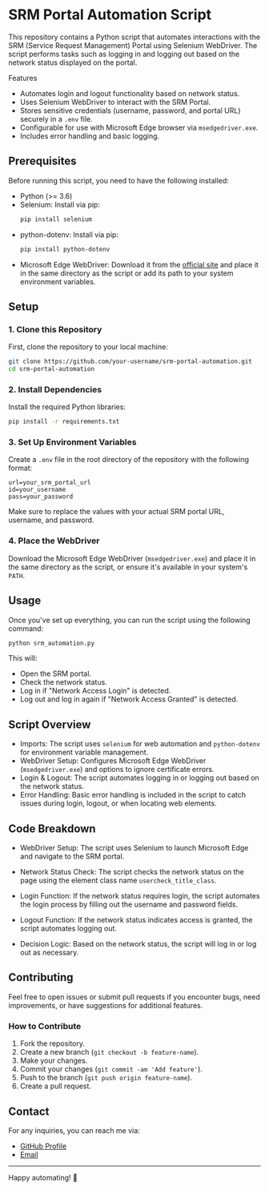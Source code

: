 # SRM Portal Automation Script

This repository contains a Python script that automates interactions with the SRM (Service Request Management) Portal using Selenium WebDriver. The script performs tasks such as logging in and logging out based on the network status displayed on the portal.

Features

- Automates login and logout functionality based on network status.
- Uses Selenium WebDriver to interact with the SRM Portal.
- Stores sensitive credentials (username, password, and portal URL) securely in a `.env` file.
- Configurable for use with Microsoft Edge browser via `msedgedriver.exe`.
- Includes error handling and basic logging.

## Prerequisites

Before running this script, you need to have the following installed:

- Python (>= 3.6)
- Selenium: Install via pip:
  ```bash
  pip install selenium
  ```
- python-dotenv: Install via pip:
  ```bash
  pip install python-dotenv
  ```
- Microsoft Edge WebDriver: Download it from the [official site](https://developer.microsoft.com/en-us/microsoft-edge/tools/webdriver/) and place it in the same directory as the script or add its path to your system environment variables.
  
## Setup

### 1. Clone this Repository

First, clone the repository to your local machine:

```bash
git clone https://github.com/your-username/srm-portal-automation.git
cd srm-portal-automation
```

### 2. Install Dependencies

Install the required Python libraries:

```bash
pip install -r requirements.txt
```

### 3. Set Up Environment Variables

Create a `.env` file in the root directory of the repository with the following format:

```
url=your_srm_portal_url
id=your_username
pass=your_password
```

Make sure to replace the values with your actual SRM portal URL, username, and password.

### 4. Place the WebDriver

Download the Microsoft Edge WebDriver (`msedgedriver.exe`) and place it in the same directory as the script, or ensure it's available in your system's `PATH`.

## Usage

Once you've set up everything, you can run the script using the following command:

```bash
python srm_automation.py
```

This will:

- Open the SRM portal.
- Check the network status.
- Log in if "Network Access Login" is detected.
- Log out and log in again if "Network Access Granted" is detected.

## Script Overview

- Imports: The script uses `selenium` for web automation and `python-dotenv` for environment variable management.
- WebDriver Setup: Configures Microsoft Edge WebDriver (`msedgedriver.exe`) and options to ignore certificate errors.
- Login & Logout: The script automates logging in or logging out based on the network status.
- Error Handling: Basic error handling is included in the script to catch issues during login, logout, or when locating web elements.
  
## Code Breakdown

- WebDriver Setup:
  The script uses Selenium to launch Microsoft Edge and navigate to the SRM portal.

- Network Status Check:
  The script checks the network status on the page using the element class name `usercheck_title_class`.

- Login Function:
  If the network status requires login, the script automates the login process by filling out the username and password fields.

- Logout Function:
  If the network status indicates access is granted, the script automates logging out.

- Decision Logic:
  Based on the network status, the script will log in or log out as necessary.

## Contributing

Feel free to open issues or submit pull requests if you encounter bugs, need improvements, or have suggestions for additional features.

### How to Contribute

1. Fork the repository.
2. Create a new branch (`git checkout -b feature-name`).
3. Make your changes.
4. Commit your changes (`git commit -am 'Add feature'`).
5. Push to the branch (`git push origin feature-name`).
6. Create a pull request.


## Contact

For any inquiries, you can reach me via:

- [GitHub Profile](https://github.com/Pathak-77)
- [Email](mailto:aayushpathak77@gmail.com)

---

Happy automating! 🚀
